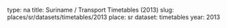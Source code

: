 type: na
title: Suriname / Transport Timetables (2013)
slug: places/sr/datasets/timetables/2013
place: sr
dataset: timetables
year: 2013
